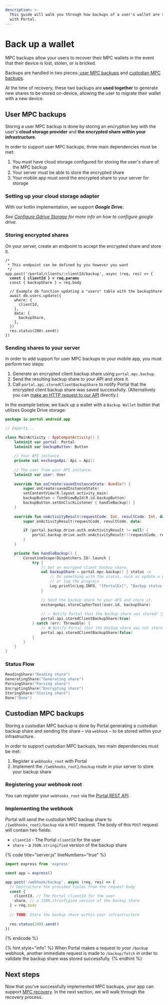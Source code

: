 ```yaml
---
description: >-
  This guide will walk you through how backups of a user's wallet are set up
  with Portal.
---
```


# Back up a wallet

MPC backups allow your users to recover their MPC wallets in the event that their device is lost, stolen, or is bricked.&#x20;

Backups are handled in two pieces:[ user MPC backups](./#user-mpc-backups) and [custodian MPC backups](./#custodian-mpc-backups).

At the time of recovery, these two backups are **used together** to generate new shares to be stored on-device, allowing the user to migrate their wallet with a new device.

## User MPC backups

Storing a user MPC backup is done by storing an encryption key with the user's **cloud storage provider** and **the encrypted share within your infrastructure**.

In order to support user MPC backups, three main dependencies must be met:

1. You must have cloud storage configured for storing the user's share of the MPC backup
2. Your server must be able to store the encrypted share
3. Your mobile app must send the encrypted share to your server for storage

### Setting up your cloud storage adapter

With our kotlin implementation, we support _**Google Drive.**_&#x20;

_See_ [_Configure Gdrive Storage_](../../../../resources/backup-options/gdrive.md) _for more info on how to configure google drive._

### **Storing encrypted shares**

On your server, create an endpoint to accept the encrypted share and store it.

<pre class="language-typescript" data-title="server.js" data-line-numbers><code class="lang-typescript">/*
 * This endpoint can be defined by you however you want
 */
app.post('/portal/clients/:clientId/backup', async (req, res) => {
<strong>  const { clientId } = req.params
</strong>  const { backupShare } = req.body
  
  // Example db function updating a "users" table with the backupShare
  await db.users.update({
    where: {
      clientId,
    },
    data: {
      backupShare,
    },
  })
  res.status(200).send()
})
</code></pre>

### **Sending shares to your server**

In order to add support for user MPC backups to your mobile app, you must perform two steps:

1. Generate an encrypted client backup share using `portal.mpc.backup`.
2. Send the resulting backup share to your API and store it.
3. Call `portal.api.storedClientBackupShare` to notify Portal that the encrypted client backup share was saved successfully. (Alternatively you can [make an HTTP request to our API](../../../../reference/custodian-api/v1-endpoints.md) directly.)

In the example below, we back up a wallet with a `Backup Wallet` button that utilizes Google Drive storage:

```kotlin
package io.portal.android.app

// Imports...

class MainActivity : AppCompatActivity() {
    lateinit var portal: Portal
    lateinit var backupButton: Button
    
    // Your API instance.
    private val exchangeApi: Api = Api()
    
    // The user from your API instance.
    lateinit var user: User
    
    override fun onCreate(savedInstanceState: Bundle?) {
        super.onCreate(savedInstanceState)
        setContentView(R.layout.activity_main)
        backupButton = findViewById(R.id.backupButton)
        backupButton.setOnClickListener { handleBackup() }
    }
    
    override fun onActivityResult(requestCode: Int, resultCode: Int, data: Intent?) {
        super.onActivityResult(requestCode, resultCode, data)

        if (portal.backup.drive.auth.onActivityResult != null) {
            portal.backup.drive.auth.onActivityResult!!(requestCode, resultCode, data)
        }
    }

    private fun handleBackup() {
        CoroutineScope(Dispatchers.IO).launch {
            try {
                // Get an encryped client backup share.
                val backupShare = portal.mpc.backup() { status ->
                    // Do something with the status, such as update a progress bar
                    // or log the progress
                    Log.println(Log.INFO, "[PortalEx]", "Backup status: ${status.status} is done: ${status.done}")
                }
                
                // Send the backup share to your API and store it.
                exchangeApi.storeCipherText(user.id, backupShare)
                
                // ✅ Notify Portal that the backup share was stored! 🙌
                portal.api.storedClientBackupShare(true)
            } catch (err: Throwable) {
                // ❌ Notify Portal that the backup share was not stored.
                portal.api.storedClientBackupShare(false)
            }
        }
    }
}
```

### Status Flow

```kotlin
ReadingShare("Reading share")
GeneratingShare("Generating share")
ParsingShare("Parsing share")
EncryptingShare("Encrypting share")
StoringShare("Storing share")
Done("Done")
```

## Custodian MPC backups

Storing a custodian MPC backup is done by Portal generating a custodian backup share and sending the share –  via `webhook` – to be stored within your infrastructure.

In order to support custodian MPC backups, two main dependencies must be met:

1. Register a `webhooks_root` with Portal
2. Implement the `/{webhooks_root}/backup` route in your server to store your backup share

### Registering your webhook root

You can register your `webhooks_root` via the [Portal REST API](../../../../reference/custodian-api/v1-endpoints.md#register-a-new-webhook).

### Implementing the webhook

Portal will send the custodian MPC backup share to `/{webhooks_root}/backup` via a `POST` request. The body of this `POST` request will contain two fields:

* `clientId` - The Portal `clientId` for the user&#x20;
* `share` - a `JSON.stringified` version of the backup share

{% code title="server.js" lineNumbers="true" %}
```javascript
import express from 'express'

const app = express()

app.post('/webhook/backup', async (req, res) => {
  // Destructure the provided fields from the request body
  const { 
    clientId, // The Portal clientId for the user
    share, // a JSON.strinfigied version of the backup share
  } = req.body
  
  // TODO: Store the backup share within your infrastructure
  
  res.status(200).send()
})
```
{% endcode %}

{% hint style="info" %}
When Portal makes a request to your `/backup` webhook, another immediate request is made to `/backup/fetch` in order to validate the backup share was stored successfully.
{% endhint %}

## Next steps

Now that you've successfully implemented MPC backups, your app can support [MPC recovery](../recover-a-wallet.md). In the next section, we will walk through the recovery process.
